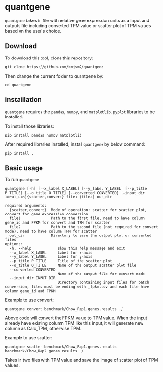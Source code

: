 # quantgene
`quantgene` takes in file with relative gene expression units as a input and outputs file including converted TPM value or scatter plot of TPM values based on the user's choice.
## Download 
To download this tool, clone this repository:
```
git clone https://github.com/kmjsm2/quantgene
```
Then change the current folder to quantgene by:
```
cd quantgene
```
## Installiation  
`quantgene` requires the `pandas`, `numpy`, and `matplotlib.pyplot` libraries to be installed. 

To install those libraries: 
```
pip install pandas numpy matplotlib
```

After required libraries installed, install `quantgene` by below command: 
```
pip install .
```
## Basic usage
To run `quantgene` 
```
quantgene [-h] [--x_label X_LABEL] [--y_label Y_LABEL] [--p_title P_TITLE] [--o_title O_TITLE] [--converted CONVERTED] [—input_dir INPUT_DIR]{scatter,convert} file1 [file2] out_dir
```
```
required arguments:
  {scatter,convert}  Mode of operation: scatter for scatter plot, convert for gene expression conversion
  file1              Path to the first file, need to have column gene_id and FPKM for convert and TPM for scatter
  file2              Path to the second file (not required for convert mode), need to have column TPM for scatter
  out_dir            Directory to save the output plot or converted files
options:
  -h, --help            show this help message and exit
  --x_label X_LABEL     Label for x-axis
  --y_label Y_LABEL     Label for y-axis
  --p_title P_TITLE     Title of the scatter plot
  --o_title O_TITLE     Name of the output scatter plot file
  --converted CONVERTED
                        Name of the output file for convert mode
  --input_dir INPUT_DIR
                        Directory containing input files for batch conversion, files must be ending with _fpkm.csv and each file have column gene_id and FPKM
```
Example to use convert: 
```
quantgene convert benchmark/Chow_Rep1.genes.results ./
```
Above code will convert the FPKM value to TPM value. When the input already have existing column TPM like this input, it will generate new column as Calc_TPM, otherwise TPM. 

Example to use scatter:
``` 
quantgene scatter benchmark/Chow_Rep1.genes.results benchmark/Chow_Rep2.genes.results ./
```
Takes in two files with TPM value and save the image of scatter plot of TPM values. 
